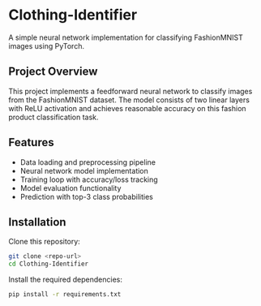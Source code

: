 # Clothing-Identifier
A simple neural network implementation for classifying FashionMNIST images using PyTorch.
## Project Overview
This project implements a feedforward neural network to classify images from the FashionMNIST dataset. The model consists of two linear layers with ReLU activation and achieves reasonable accuracy on this fashion product classification task.
## Features
- Data loading and preprocessing pipeline
- Neural network model implementation
- Training loop with accuracy/loss tracking
- Model evaluation functionality
- Prediction with top-3 class probabilities
## Installation
Clone this repository:
```bash
git clone <repo-url>
cd Clothing-Identifier
```

Install the required dependencies:

```bash
pip install -r requirements.txt
```
